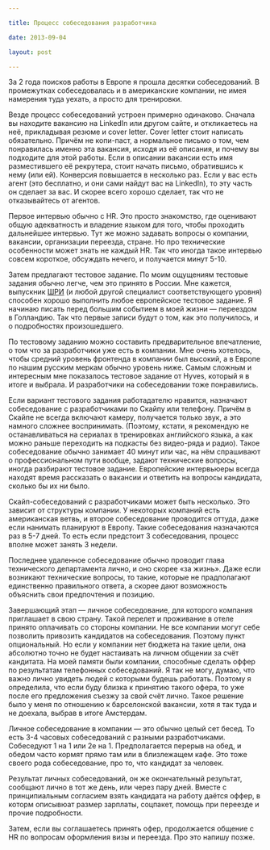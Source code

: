 ```yaml
---

title: Процесс собеседования разработчика

date: 2013-09-04

layout: post

---
```

За 2 года поисков работы в Европе я прошла десятки собеседований. В промежутках собеседовалась и в американские компании, не имея намерения туда уехать, а просто для тренировки.
<excerpt/>

Везде процесс собеседований устроен примерно одинаково.
Сначала вы находите вакансию на LinkedIn или другом сайте, и откликаетесь на неё, прикладывая резюме и cover letter. Cover letter стоит написать обязательно. Причём не копи-паст, а нормальное письмо о том, чем понравилась именно эта вакансия, исходя из её описания, и почему вы подходите для этой работы. Если в описании вакансии есть имя разместившего её рекрутера, стоит начать письмо, обратившись к нему (или ей). Конверсия повышается в несколько раз.
Если у вас есть агент (это бесплатно, и они сами найдут вас на LinkedIn), то эту часть он сделает за вас. И скорее всего хорошо сделает, так что не отказывайтесь от агентов.

Первое интервью обычно с HR. Это просто знакомство, где оценивают общую адекватность и владение языком для того, чтобы проходить дальнейшее интервью. Тут же можно задавать вопросы о компании, вакансии, организации переезда, стране. Но про технические особенности может знать не каждый HR. Так что иногда такое интервью совсем короткое, обсуждать нечего, и получается минут 5-10.

Затем предлагают тестовое задание. По моим ощущениям тестовые задания обычно легче, чем это принято в России. Мне кажется, выпускник [ШРИ](https://academy.yandex.ru/events/shri/) (и любой другой специалист соответствующего уровня) способен хорошо выполнить любое европейское тестовое задание.
Я начинаю писать перед большим событием в моей жизни — переездом в Голландию. Так что первые записи будут о том, как это получилось, и о подробностях произошедшего.

По тестовому заданию можно составить предварительное впечатление, о том что за разработчики уже есть в компании. Мне очень хотелось, чтобы средний уровень фронтенда в компании был высокий, а в Европе по нашим русским меркам обычно уровень ниже. Самым сложным и интересным мне показалось тестовое задание от Hyves, который я в итоге и выбрала. И разработчики на собеседовании тоже понравились.

Если вариант тестового задания работадателю нравится, назначают собеседование с разработчиками по Скайпу или телефону. Причём в Скайпе не всегда включают камеру, получается только звук, а это намного сложнее воспринимать. (Поэтому, кстати, я рекомендую не останавливаться на сериалах в тренировках английского языка, а как можно раньше переходить на подкасты без видео-ряда и радио).
Такое собеседование обычно занимает 40 минут или час, на нём спрашивают о профессиональном пути вообще, задают технические вопросы, иногда разбирают тестовое задание.
Европейские интервьюеры всегда находят время рассказать о вакансии и ответить на вопросы кандидата, сколько бы их ни было.

Скайп-собеседований с разработчиками может быть несколько. Это зависит от структуры компании. У некоторых компаний есть американская ветвь, и второе собеседование проводится оттуда, даже если нанимать планируют в Европу.
Такие собеседования назначаются раз в 5-7 дней. То есть если предстоит 3 собеседования, процесс вполне может занять 3 недели.

Последнее удаленное собеседование обычно проводит глава технического департамента лично, и оно скорее «за жизнь». Даже если возникают технические вопросы, то такие, которые не прадполагают единственно правильного ответа, а скорее дают возможность объяснить свои предпочтения и позицию.

Завершающий этап — личное собеседование, для которого компания приглашает в свою страну. Такой перелет и проживание в отеле принято оплачивать со стороны компании. Не все компании могут себе позволить привозить кандидатов на собеседования. Поэтому пункт опциональный. Но если у компании нет бюджета на такие цели, она абсолютно точно не будет настаивать на личном общении за счёт кандитата.
На моей памяти были компании, способные сделать оффер по результатам телефонных собеседований. Я так не могу, думаю, что важно лично увидеть людей с которыми будешь работать. Поэтому я определила, что если буду близка к принятию такого офера, то уже после его предложения съезжу за свой счёт лично. Такое решение было у меня по отношению к барселонской вакансии, хотя я так туда и не доехала, выбрав в итоге Амстердам.

Личное собеседование в компании — это обычно целый сет бесед. То есть 3-4 часовых собеседований с разными разработчиками. Собеседуют 1 на 1 или 2е на 1. Предполагается перерыв на обед, и обедом часто кормят прямо там или в близлежащем кафе. Это тоже своего рода собеседование, про то, что кандидат за человек.

Результат личных собеседований, он же окончательный результат, сообщают лично в тот же день, или через пару дней.
Вместе с принципиальным согласием взять кандидата на работу даётся оффер, в которм описывюат размер зарплаты, соцпакет, помощь при переезде и прочие подробности.

Затем, если вы соглашаетесь принять офер, продолжается общение с HR по вопросам оформления визы и переезда. Про это напишу позже.
